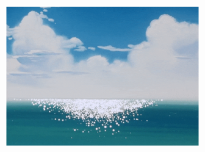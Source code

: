 ![Kristina Diamond](KristinaDiamond.gif)



<!-- <h1 style="text-align: center;">Kristina Diamond</h1>
<p align="center">
  <img width="460" height="300" src="KristinaDiamond.gif">
</p> -->





<!-- ## Project setup
```
npm install
```

### Compiles and hot-reloads for development
```
npm run serve
```

### Compiles and minifies for production
```
npm run build
```

### Lints and fixes files
```
npm run lint
```


### Launch to Github Pages
```
npm run build
git add dist && git commit -m 'adding dist subtree'
git subtree push --prefix dist origin gh-pages
```

### Customize configuration
See [Configuration Reference](https://cli.vuejs.org/config/). -->

